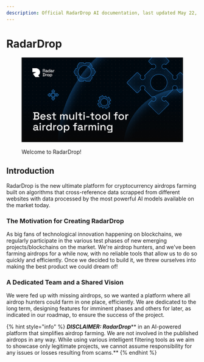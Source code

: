 ```yaml
---
description: Official RadarDrop AI documentation, last updated May 22, 2024
---
```


# RadarDrop

<figure><img src=".gitbook/assets/OG.jpg" alt=""><figcaption><p>Welcome to RadarDrop!</p></figcaption></figure>

## Introduction

RadarDrop is the new ultimate platform for cryptocurrency airdrops farming built on algorithms that cross-reference data scrapped from different websites with data processed by the most powerful AI models available on the market today.

### The Motivation for Creating RadarDrop

As big fans of technological innovation happening on blockchains, we regularly participate in the various test phases of new emerging projects/blockchains on the market. We're airdrop hunters, and we've been farming airdrops for a while now, with no reliable tools that allow us to do so quickly and efficiently. Once we decided to build it, we threw ourselves into making the best product we could dream of!

### A Dedicated Team and a Shared Vision

We were fed up with missing airdrops, so we wanted a platform where all airdrop hunters could farm in one place, efficiently. We are dedicated to the long term, designing features for imminent phases and others for later, as indicated in our roadmap, to ensure the success of the project.

{% hint style="info" %}
_**DISCLAIMER: RadarDrop**_** in an AI-powered platform that simplifies airdrop farming. We are not involved in the published airdrops in any way. While using various intelligent filtering tools as we aim to showcase only legitimate projects, we cannot assume responsibility for any issues or losses resulting from scams.**
{% endhint %}

